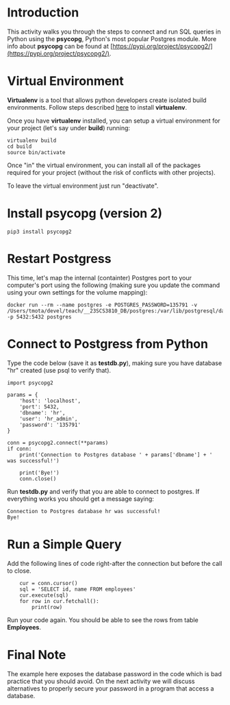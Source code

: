 # Introduction

This activity walks you through the steps to connect and run SQL queries in Python using the **psycopg**, Python's most popular Postgres module. More info about **psycopg** can be found at [https://pypi.org/project/psycopg2/](https://pypi.org/project/psycopg2/).

# Virtual Environment 

**Virtualenv** is a tool that allows python developers create isolated build environments. Follow steps described [here](https://virtualenv.pypa.io/en/latest/installation.html) to install **virtualenv**. 

Once you have **virtualenv** installed, you can setup a virtual environment for your project (let's say under **build**) running:

```
virtualenv build
cd build
source bin/activate
```

Once "in" the virtual environment, you can install all of the packages required for your project (without the risk of conflicts with other projects). 

To leave the virtual environment just run "deactivate". 

# Install psycopg (version 2)

```
pip3 install psycopg2
```

# Restart Postgress

This time, let's map the internal (containter) Postgres port to your computer's port using the following (making sure you update the command using your own settings for the volume mapping):

```
docker run --rm --name postgres -e POSTGRES_PASSWORD=135791 -v /Users/tmota/devel/teach/__23SCS3810_DB/postgres:/var/lib/postgresql/data -p 5432:5432 postgres
```

# Connect to Postgress from Python

Type the code below (save it as **testdb.py**), making sure you have database "hr" created (use psql to verify that). 

```
import psycopg2

params = {
    'host': 'localhost', 
    'port': 5432, 
    'dbname': 'hr', 
    'user': 'hr_admin',
    'password': '135791'
}

conn = psycopg2.connect(**params)
if conn: 
    print('Connection to Postgres database ' + params['dbname'] + ' was successful!')

    print('Bye!')
    conn.close()
```

Run **testdb.py** and verify that you are able to connect to postgres. If everything works you should get a message saying:

```
Connection to Postgres database hr was successful!
Bye!
```

# Run a Simple Query
Add the following lines of code right-after the connection but before the call to close.

```
    cur = conn.cursor()
    sql = 'SELECT id, name FROM employees'
    cur.execute(sql)
    for row in cur.fetchall(): 
        print(row)
```

Run your code again. You should be able to see the rows from table **Employees**.

# Final Note

The example here exposes the database password in the code which is bad practice that you should avoid. On the next activity we will discuss alternatives to properly secure your password in a program that access a database. 
